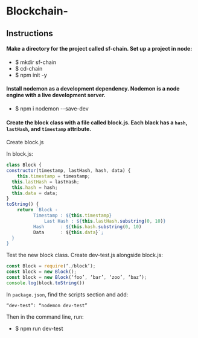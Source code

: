 # Blockchain-

## Instructions
#### Make a directory for the project called sf-chain. Set up a project in node:
* $ mkdir sf-chain
* $ cd-chain
* $ npm init -y

#### Install nodemon as a development dependency. Nodemon is a node engine with a live development server.
* $ npm i nodemon --save-dev

#### Create the block class with a file called block.js. Each black has a `hash`, `lastHash`, and `timestamp` attribute.
Create block.js

In block.js: 
```javascript
class Block {
constructor(timestamp, lastHash, hash, data) {
	this.timestamp = timestamp;
  this.lastHash = lastHash;
  this.hash = hash;
  this.data = data;
}
toString() {
	return `Block -
          Timestamp : ${this.timestamp}
 		      Last Hash : ${this.lastHash.substring(0, 10)}
          Hash      : ${this.hash.substring(0, 10)
          Data      : ${this.data}`;
  }
}
```
Test the new block class. Create dev-test.js alongside block.js:
```javascript
const Block = require(‘./block’);
const block = new Block();
const block = new Block(‘foo’, ‘bar’, ‘zoo’, ‘baz’);
console.log(block.toString())
```
In `package.json`, find the scripts section and add:
```
“dev-test”: “nodemon dev-test”
````
Then in the command line, run:
* $ npm run dev-test

